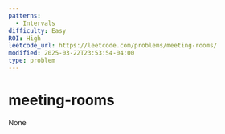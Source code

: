```yaml
---
patterns:
  - Intervals
difficulty: Easy
ROI: High
leetcode_url: https://leetcode.com/problems/meeting-rooms/
modified: 2025-03-22T23:53:54-04:00
type: problem
---
```


# meeting-rooms

None
